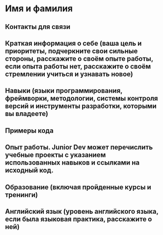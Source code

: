 # Имя и фамилия
## Контакты для связи
## Краткая информация о себе (ваша цель и приоритеты, подчеркните свои сильные стороны, расскажите о своём опыте работы, если опыта работы нет, расскажите о своём стремлении учиться и узнавать новое)
## Навыки (языки программирования, фреймворки, методологии, системы контроля версий и инструменты разработки, которыми вы владеете)
## Примеры кода
## Опыт работы. Junior Dev может перечислить учебные проекты с указанием использованных навыков и ссылками на исходный код.
## Образование (включая пройденные курсы и тренинги)
## Английский язык (уровень английского языка, если была языковая практика, расскажите о ней)
